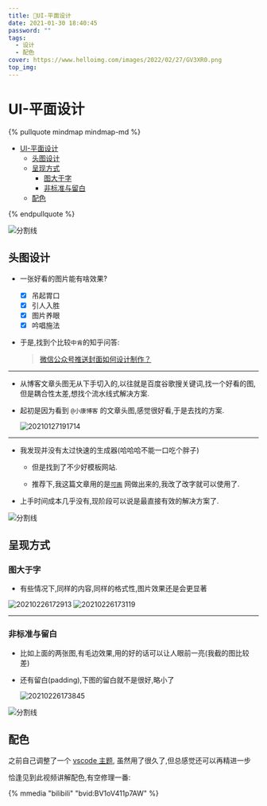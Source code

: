 ```yaml
---
title: 🙌UI-平面设计
date: 2021-01-30 18:40:45
password: ""
tags:
  - 设计
  - 配色
cover: https://www.helloimg.com/images/2022/02/27/GV3XR0.png
top_img:
---
```


# UI-平面设计

<!--
 * @?: *********************************************************************
 * @Author: Weidows
 * @Date: 2021-01-30 18:40:45
 * @LastEditors: Weidows
 * @LastEditTime: 2022-06-22 00:38:53
 * @FilePath: \Blog-private\source\_posts\design\UI-design.md
 * @Description:
 * @!: *********************************************************************
-->

{% pullquote mindmap mindmap-md %}

- [UI-平面设计](#ui-平面设计)
  - [头图设计](#头图设计)
  - [呈现方式](#呈现方式)
    - [图大于字](#图大于字)
    - [非标准与留白](#非标准与留白)
  - [配色](#配色)

{% endpullquote %}

<a>![分割线](https://www.helloimg.com/images/2022/07/01/ZM0SoX.png)</a>

## 头图设计

- 一张好看的图片能有啥效果?

  - [x] 吊起胃口
  - [x] 引人入胜
  - [x] 图片养眼
  - [x] 吟唱施法

- 于是,找到个比较`中肯`的知乎问答:

  > [微信公众号推送封面如何设计制作？](https://www.zhihu.com/question/313933884)

---

- 从博客文章头图无从下手切入的,以往就是百度谷歌搜关键词,找一个好看的图,但是耦合性太差,想找个流水线式解决方案.

- 起初是因为看到 `@小康博客` 的文章头图,感觉很好看,于是去找的方案.

  <img src="https://www.helloimg.com/images/2022/02/27/GV49wA.png" alt="20210127191714" />

---

- 我发现并没有太过快速的生成器(哈哈哈不能一口吃个胖子)

  - 但是找到了不少好模板网站.

  - 推荐下,我这篇文章用的是[`可画`](https://www.canva.cn/) 网做出来的,我改了改字就可以使用了.

- 上手时间成本几乎没有,现阶段可以说是最直接有效的解决方案了.

<a>![分割线](https://www.helloimg.com/images/2022/07/01/ZM0SoX.png)</a>

## 呈现方式

### 图大于字

- 有些情况下,同样的内容,同样的格式性,图片效果还是会更显著

<img src="https://www.helloimg.com/images/2022/02/27/GVmbFr.png" alt="20210226172913" />

<img src="https://www.helloimg.com/images/2022/02/27/GVmnUq.png" alt="20210226173119" />

---

### 非标准与留白

- 比如上面的两张图,有毛边效果,用的好的话可以让人眼前一亮(我截的图比较差)

- 还有留白(padding),下图的留白就不是很好,略小了

  <img src="https://www.helloimg.com/images/2022/02/27/GVmiTc.png" alt="20210226173845" />

<a>![分割线](https://www.helloimg.com/images/2022/07/01/ZM0SoX.png)</a>

## 配色

之前自己调整了一个 [vscode 主题](https://vscodethemes.com/?text=weidows), 虽然用了很久了,但总感觉还可以再精进一步

恰逢见到此视频讲解配色,有空修理一番:

{% mmedia "bilibili" "bvid:BV1oV411p7AW" %}
